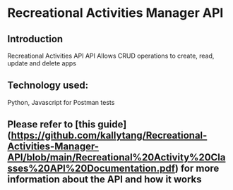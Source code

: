 # Recreational Activities Manager API

## Introduction 
Recreational Activities API 
API Allows CRUD operations to create, read, update and delete apps 

## Technology used: 
Python, Javascript for Postman tests

## Please refer to [this guide] (https://github.com/kallytang/Recreational-Activities-Manager-API/blob/main/Recreational%20Activity%20Classes%20API%20Documentation.pdf) for more information about the API and how it works
